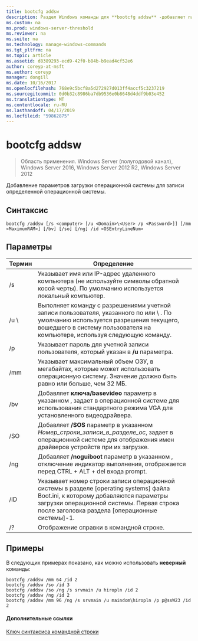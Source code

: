 ```yaml
---
title: bootcfg addsw
description: Раздел Windows команды для **bootcfg addsw** -добавляет параметры загрузки операционной системы для записи определенной операционной системы.
ms.custom: na
ms.prod: windows-server-threshold
ms.reviewer: na
ms.suite: na
ms.technology: manage-windows-commands
ms.tgt_pltfrm: na
ms.topic: article
ms.assetid: d8389293-ecd9-42f0-b84b-b9ead4cf52e6
author: coreyp-at-msft
ms.author: coreyp
manager: dongill
ms.date: 10/16/2017
ms.openlocfilehash: 768e9c5bcf8a5d272927d013ff4accf5c3237219
ms.sourcegitcommit: 0d0b32c8986ba7db9536e0b8648d4ddf9b03e452
ms.translationtype: MT
ms.contentlocale: ru-RU
ms.lasthandoff: 04/17/2019
ms.locfileid: "59862875"
---
```

# <a name="bootcfg-addsw"></a>bootcfg addsw

>Область применения. Windows Server (полугодовой канал), Windows Server 2016, Windows Server 2012 R2, Windows Server 2012

Добавление параметров загрузки операционной системы для записи определенной операционной системы.

## <a name="syntax"></a>Синтаксис
```
bootcfg /addsw [/s <computer> [/u <Domain>\<User> /p <Password>]] [/mm <MaximumRAM>] [/bv] [/so] [/ng] /id <OSEntryLineNum>
```
## <a name="parameters"></a>Параметры
|Термин|Определение|
|----|-------|
|/s <computer>|Указывает имя или IP-адрес удаленного компьютера (не используйте символы обратной косой черты). По умолчанию используется локальный компьютер.|
|/u <Domain>\\<User>|Выполняет команду с разрешениями учетной записи пользователя, указанного по <User> или <Domain> \\ <User>. По умолчанию используется разрешения текущего, вошедшего в систему пользователя на компьютере, используя следующую команду.|
|/p <Password>|Указывает пароль для учетной записи пользователя, который указан в **/u** параметра.|
|/mm <MaximumRAM>|Указывает максимальный объем ОЗУ, в мегабайтах, которые может использовать операционную систему. Значение должно быть равно или больше, чем 32 МБ.|
|/bv|Добавляет **ключа/basevideo** параметр в указанном <OSEntryLineNum>, задает в операционной системе для использования стандартного режима VGA для установленного видеодрайвера.|
|/SO|Добавляет **/SOS** параметр в указанном *Номер_строки_записи_в_разделе_ос*, задает в операционной системе для отображения имен драйверов устройств при их загрузке.|
|/ng|Добавляет **/noguiboot** параметр в указанном <OSEntryLineNum>, отключение индикатор выполнения, отображается перед CTRL + ALT + del входа prompt.|
|/ID <OSEntryLineNum>|Указывает номер строки записи операционной системы в разделе [operating systems] файла Boot.ini, к которому добавляются параметры загрузки операционной системы. Первая строка после заголовка раздела [операционные системы]-1.|
|/?|Отображение справки в командной строке.|
## <a name="BKMK_examples"></a>Примеры
В следующих примерах показано, как можно использовать **неверный** команды:
```
bootcfg /addsw /mm 64 /id 2 
bootcfg /addsw /so /id 3 
bootcfg /addsw /so /ng /s srvmain /u hiropln /id 2 
bootcfg /addsw /ng /id 2 
bootcfg /addsw /mm 96 /ng /s srvmain /u maindom\hiropln /p p@ssW23 /id 2
```
#### <a name="additional-references"></a>Дополнительные ссылки
[Ключ синтаксиса командной строки](command-line-syntax-key.md)
